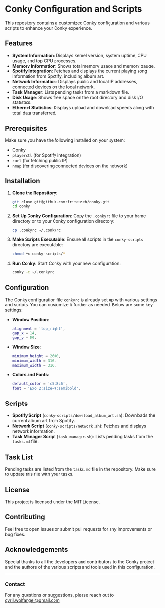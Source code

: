 # Conky Configuration and Scripts

This repository contains a customized Conky configuration and various scripts to enhance your Conky experience.

## Features

- **System Information**: Displays kernel version, system uptime, CPU usage, and top CPU processes.
- **Memory Information**: Shows total memory usage and memory gauge.
- **Spotify Integration**: Fetches and displays the current playing song information from Spotify, including album art.
- **Network Information**: Displays public and local IP addresses, connected devices on the local network.
- **Task Manager**: Lists pending tasks from a markdown file.
- **Disk Usage**: Shows free space on the root directory and disk I/O statistics.
- **Ethernet Statistics**: Displays upload and download speeds along with total data transferred.

## Prerequisites

Make sure you have the following installed on your system:

- Conky
- `playerctl` (for Spotify integration)
- `curl` (for fetching public IP)
- `nmap` (for discovering connected devices on the network)

## Installation

1. **Clone the Repository**:
   ```sh
   git clone git@github.com:friteuseb/conky.git
   cd conky
   ```

2. **Set Up Conky Configuration**:
   Copy the `.conkyrc` file to your home directory or to your Conky configuration directory:
   ```sh
   cp .conkyrc ~/.conkyrc
   ```

3. **Make Scripts Executable**:
   Ensure all scripts in the `conky-scripts` directory are executable:
   ```sh
   chmod +x conky-scripts/*
   ```

4. **Run Conky**:
   Start Conky with your new configuration:
   ```sh
   conky -c ~/.conkyrc
   ```

## Configuration

The Conky configuration file `conkyrc` is already set up with various settings and scripts. You can customize it further as needed. Below are some key settings:

- **Window Position**:
  ```lua
  alignment = 'top_right',
  gap_x = 14,
  gap_y = 50,
  ```

- **Window Size**:
  ```lua
  minimum_height = 2600,
  minimum_width = 316,
  maximum_width = 316,
  ```

- **Colors and Fonts**:
  ```lua
  default_color = 'c5c8c6',
  font = 'Exo 2:size=9:semibold',
  ```

## Scripts

- **Spotify Script** (`conky-scripts/download_album_art.sh`): Downloads the current album art from Spotify.
- **Network Script** (`conky-scripts/network.sh`): Fetches and displays network information.
- **Task Manager Script** (`task_manager.sh`): Lists pending tasks from the `tasks.md` file.

## Task List

Pending tasks are listed from the `tasks.md` file in the repository. Make sure to update this file with your tasks.

## License

This project is licensed under the MIT License. 

## Contributing

Feel free to open issues or submit pull requests for any improvements or bug fixes.

## Acknowledgements

Special thanks to all the developers and contributors to the Conky project and the authors of the various scripts and tools used in this configuration.

---

### Contact

For any questions or suggestions, please reach out to cyril.wolfangel@gmail.com

```

